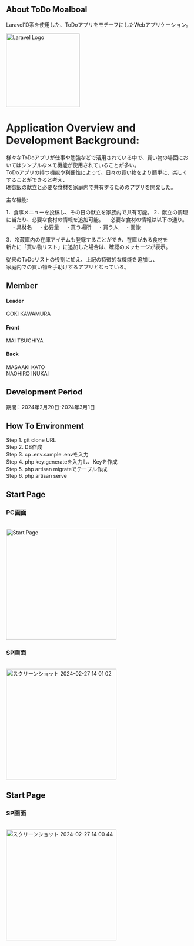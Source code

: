 

## About ToDo Moalboal

<p>
Laravel10系を使用した、ToDoアプリをモチーフにしたWebアプリケーション。
</p>
<p><a href="https://laravel.com" target="_blank"><img src="https://raw.githubusercontent.com/laravel/art/master/logo-lockup/5%20SVG/2%20CMYK/1%20Full%20Color/laravel-logolockup-cmyk-red.svg" width="200" alt="Laravel Logo"></a></p>

# Application Overview and Development Background:
<p>
様々なToDoアプリが仕事や勉強などで活用されている中で、買い物の場面においてはシンプルなメモ機能が使用されていることが多い。
<br>ToDoアプリの持つ機能や利便性によって、日々の買い物をより簡単に、楽しくすることができると考え、
<br>晩御飯の献立と必要な食材を家庭内で共有するためのアプリを開発した。
</p>


主な機能:

1．食事メニューを投稿し、その日の献立を家族内で共有可能。
2．献立の調理に当たり、必要な食材の情報を追加可能。
　必要な食材の情報は以下の通り。
　・具材名
　・必要量
　・買う場所
　・買う人
　・画像

3．冷蔵庫内の在庫アイテムも登録することができ、在庫がある食材を
<br>新たに「買い物リスト」に追加した場合は、確認のメッセージが表示。

従来のToDoリストの役割に加え、上記の特徴的な機能を追加し、
<br>家庭内での買い物を手助けするアプリとなっている。
</p>



## Member

 #### Leader

 <p>
   GOKI KAWAMURA
</p>
 
 #### Front
 <p>
    MAI TSUCHIYA<br>
</p> 
   
#### Back
<p>
    MASAAKI KATO<br>
    NAOHIRO INUKAI<br>
</p>

## Development Period
<p>
期間：2024年2月20日-2024年3月1日
</p>


## How To Environment

<p>
 Step 1. git clone URL<br>
 Step 2. DB作成<br>
 Step 3. cp .env.sample .envを入力<br>
 Step 4. php key:generateを入力し、Keyを作成<br>
 Step 5. php artisan migrateでテーブル作成<br>
 Step 6. php artisan serve<br>
</p>


## Start Page
<h3>PC画面</h3><br>
<img width="300" alt="Start Page" src="https://github.com/goki11reds327/todo_moalboal/assets/127312306/af3a97c8-5728-42e8-9240-27b1d6270747">

<h3>SP画面</h3><br>
<img width="300" alt="スクリーンショット 2024-02-27 14 01 02" src="https://github.com/goki11reds327/todo_moalboal/assets/127312306/46acc2df-3b65-48bf-8f5b-6399afdbdab3">

## Start Page
<h3>SP画面</h3><br>
<img width="300" alt="スクリーンショット 2024-02-27 14 00 44" src="https://github.com/goki11reds327/todo_moalboal/assets/127312306/ef6dba13-9d11-4e4b-aafc-b54cd8f22d5f">
